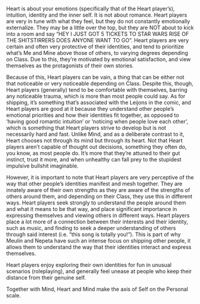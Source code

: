 Heart is about your emotions (specifically that of the Heart player’s), intuition, identity and the inner self. It is not about romance. Heart players are very in tune with what they feel, but they do not constantly emotionally externalize. They may be a little over the top, but they are NOT about to kick into a room and say “HEY I JUST GOT 5 TICKETS TO STAR WARS RISE OF THE SHITSTIRRERS DOES ANYONE WANT TO GO”. Heart players are very certain and often very protective of their identities, and tend to prioritize what’s Me and Mine above those of others, to varying degrees depending on Class. Due to this, they’re motivated by emotional satisfaction, and view themselves as the protagonists of their own stories.

Because of this, Heart players can be vain, a thing that can be either not that noticeable or very noticeable depending on Class. Despite this, though, Heart players (generally) tend to be comfortable with themselves, barring any noticeable trauma, which is more than most people could say. As for shipping, it’s something that’s associated with the Leijons in the comic, and Heart players are good at it because they understand other people’s emotional priorities and how their identities fit together, as opposed to ‘having good romantic intuition’ or ‘noticing when people love each other’, which is something that Heart players strive to develop but is not necessarily hard and fast. Unlike Mind, and as a deliberate contrast to it, Heart chooses not through its mind but through its heart. Not that Heart players aren’t capable of thought out decisions, something they often do, you know, as most people do. It’s more that they’re attuned to their gut instinct, trust it more, and when unhealthy can fall prey to the stupidest impulsive bullshit imaginable.

However, it is important to note that Heart players are very perceptive of the way that other people’s identities manifest and mesh together. They are innately aware of their own strengths as they are aware of the strengths of others around them, and depending on their Class, they use this in different ways. Heart players seek strongly to understand the people around them and what it means to be that way, and place significant importance in expressing themselves and viewing others in different ways. Heart players place a lot more of a connection between their interests and their identity, such as music, and finding to seek a deeper understanding of others through said interest (i.e. “this song is totally you!”). This is part of why Meulin and Nepeta have such an intense focus on shipping other people, it allows them to understand the way that their identities interact and express themselves. 

Heart players enjoy exploring their own identities for fun in unusual scenarios (roleplaying), and generally feel unease at people who keep their distance from their genuine self.

Together with Mind, Heart and Mind make the axis of Self on the Personal scale.
